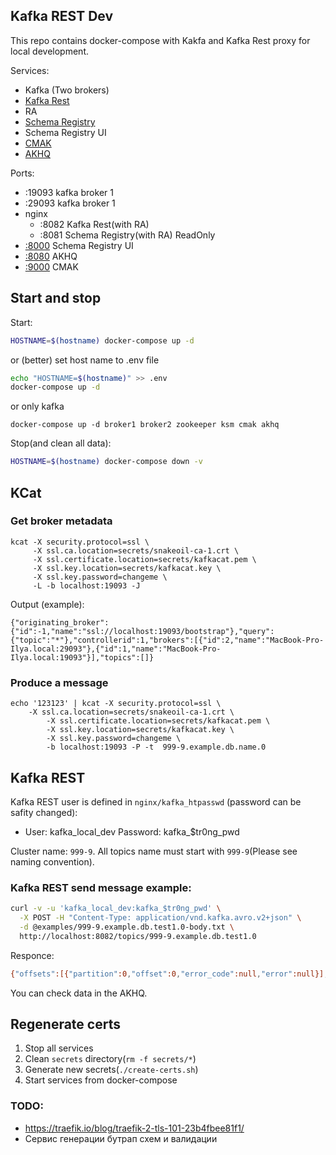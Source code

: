 Kafka REST Dev
--------------

This repo contains docker-compose with Kakfa and Kafka Rest proxy for local development.

Services:
- Kafka (Two brokers)
- [Kafka Rest](https://docs.confluent.io/platform/current/kafka-rest/index.html)
- RA
- [Schema Registry](https://docs.confluent.io/platform/current/schema-registry/develop/api.html)
- Schema Registry UI
- [CMAK](https://github.com/yahoo/CMAK)
- [AKHQ](https://github.com/tchiotludo/akhq)


Ports:
- :19093 kafka broker 1
- :29093 kafka broker 1
- nginx
  - :8082 Kafka Rest(with RA)
  - :8081 Schema Registry(with RA) ReadOnly
- [:8000](http://127.0.0.1:8000) Schema Registry UI
- [:8080](http://127.0.0.1:8080) AKHQ
- [:9000](http://127.0.0.1:9000) CMAK


## Start and stop

Start:
```bash
HOSTNAME=$(hostname) docker-compose up -d
```

or (better) set host name to .env file
```bash
echo "HOSTNAME=$(hostname)" >> .env
docker-compose up -d
```

or only kafka
```
docker-compose up -d broker1 broker2 zookeeper ksm cmak akhq
```

Stop(and clean all data):
```bash
HOSTNAME=$(hostname) docker-compose down -v
```


## KCat

### Get broker metadata

```
kcat -X security.protocol=ssl \
     -X ssl.ca.location=secrets/snakeoil-ca-1.crt \
     -X ssl.certificate.location=secrets/kafkacat.pem \
     -X ssl.key.location=secrets/kafkacat.key \
     -X ssl.key.password=changeme \
     -L -b localhost:19093 -J
```

Output (example):
```
{"originating_broker":{"id":-1,"name":"ssl://localhost:19093/bootstrap"},"query":{"topic":"*"},"controllerid":1,"brokers":[{"id":2,"name":"MacBook-Pro-Ilya.local:29093"},{"id":1,"name":"MacBook-Pro-Ilya.local:19093"}],"topics":[]}
```

### Produce a message

```
echo '123123' | kcat -X security.protocol=ssl \
	-X ssl.ca.location=secrets/snakeoil-ca-1.crt \
        -X ssl.certificate.location=secrets/kafkacat.pem \
        -X ssl.key.location=secrets/kafkacat.key \
        -X ssl.key.password=changeme \
        -b localhost:19093 -P -t  999-9.example.db.name.0
```

## Kafka REST

Kafka REST user is defined in `nginx/kafka_htpasswd` (password can be safity changed):
* User: kafka_local_dev Password: kafka_$tr0ng_pwd

Cluster name: `999-9`.
All topics name must start with `999-9`(Please see naming convention).

### Kafka REST send message example:

```bash
curl -v -u 'kafka_local_dev:kafka_$tr0ng_pwd' \
  -X POST -H "Content-Type: application/vnd.kafka.avro.v2+json" \
  -d @examples/999-9.example.db.test1.0-body.txt \
  http://localhost:8082/topics/999-9.example.db.test1.0
```

Responce:
```bash
{"offsets":[{"partition":0,"offset":0,"error_code":null,"error":null}],"key_schema_id":1,"value_schema_id":2}
```

You can check data in the AKHQ.

## Regenerate certs

1. Stop all services
2. Clean `secrets` directory(`rm -f secrets/*`)
3. Generate new secrets(`./create-certs.sh`)
4. Start services from docker-compose


### TODO:
- https://traefik.io/blog/traefik-2-tls-101-23b4fbee81f1/
- Сервис генерации бутрап схем и валидации
